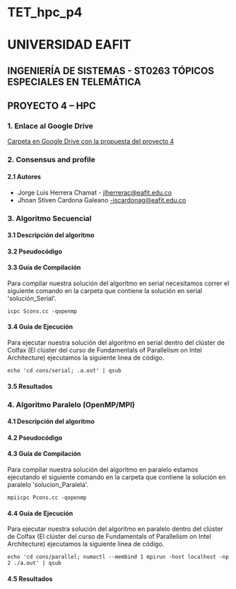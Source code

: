 # TET_hpc_p4

# UNIVERSIDAD EAFIT

## INGENIERÍA DE SISTEMAS - ST0263 TÓPICOS ESPECIALES EN TELEMÁTICA

## PROYECTO 4 – HPC

### 1. Enlace al Google Drive

[Carpeta en Google Drive con la propuesta del proyecto 4](https://drive.google.com/drive/folders/1fPnGNXCHQuAwJbQuef1IljKWcZdHSfWS?usp=sharing)


### 2. Consensus and profile
#### 2.1 Autores
- Jorge Luis Herrera Chamat - jlherrerac@eafit.edu.co 
- Jhoan Stiven Cardona Galeano -jscardonag@eafit.edu.co

### 3. Algoritmo Secuencial
#### 3.1 Descripción del algoritmo
#### 3.2 Pseudocódigo
#### 3.3 Guía de Compilación
Para compilar nuestra solución del algoritmo en serial necesitamos correr el siguiente comando en la carpeta que contiene la solución en serial 'solución_Serial'.
```
icpc Scons.cc -qopenmp
```
#### 3.4 Guía de Ejecución
Para ejecutar nuestra solución del algoritmo en serial dentro del clúster de Colfax (El clúster del curso de Fundamentals of Parallelism on Intel Architecture) ejecutamos la siguiente linea de código.
```
echo 'cd cons/serial; .a.out' | qsub
```
#### 3.5 Resultados

### 4. Algoritmo Paralelo (OpenMP/MPI)
#### 4.1 Descripción del algoritmo
#### 4.2 Pseudocódigo
#### 4.3 Guía de Compilación
Para compilar nuestra solución del algoritmo en paralelo estamos ejecutando el siguiente comando en la carpeta que contiene la solución en paralelo 'solucion_Paralela'.
```
mpiicpc Pcons.cc -qopenmp
```
#### 4.4 Guía de Ejecución
Para ejecutar nuestra solución del algoritmo en paralelo dentro del clúster de Colfax (El clúster del curso de Fundamentals of Parallelism on Intel Architecture) ejecutamos la siguiente linea de código.
```
echo 'cd cons/parallel; numactl --membind 1 mpirun -host localhost -np 2 ./a.out' | qsub
```
#### 4.5 Resultados
